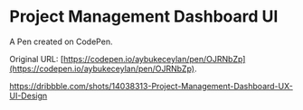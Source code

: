 # Project Management Dashboard UI

A Pen created on CodePen.

Original URL: [https://codepen.io/aybukeceylan/pen/OJRNbZp](https://codepen.io/aybukeceylan/pen/OJRNbZp).

https://dribbble.com/shots/14038313-Project-Management-Dashboard-UX-UI-Design